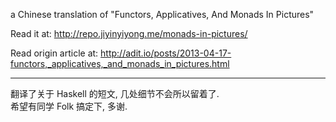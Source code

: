 
a Chinese translation of "Functors, Applicatives, And Monads In Pictures"

Read it at: http://repo.jiyinyiyong.me/monads-in-pictures/

Read origin article at: http://adit.io/posts/2013-04-17-functors,_applicatives,_and_monads_in_pictures.html

------

翻译了关于 Haskell 的短文, 几处细节不会所以留着了.  
希望有同学 Folk 搞定下, 多谢.
